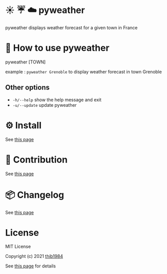 # :sunny: :umbrella: :cloud: pyweather

pyweather displays weather forecast for a given town in France


# 🚀 How to use **pyweather**

pyweather \[TOWN\]

example : ``pyweather Grenoble`` to display weather forecast in town Grenoble

## Other options

  - ``-h/--help``    show the help message and exit
  - ``-u/--update``  update pyweather

# ⚙️ Install

See [this page](INSTALL.md)

# :construction_worker: Contribution

See [this page](CONTRIBUTING.md)

# :package: Changelog

See [this page](CHANGELOG.md)


# License

MIT License

Copyright (c) 2021 [thib1984](https://github.com/thib1984)

See [this page](LICENSE.txt) for details

